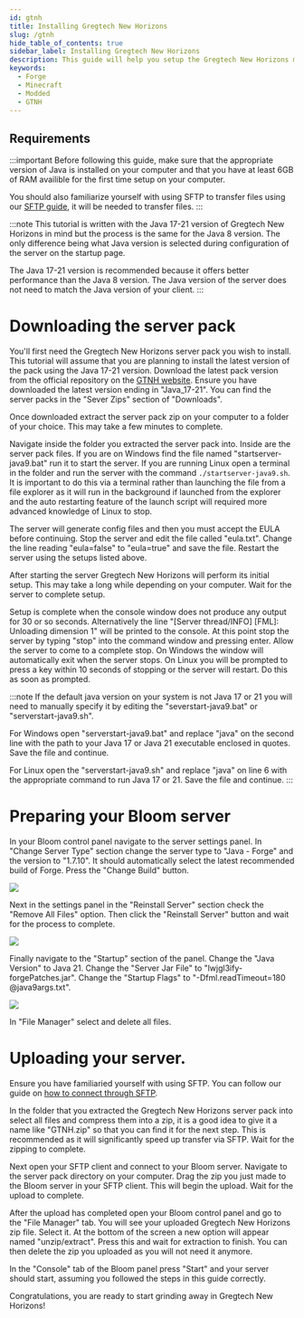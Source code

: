 ```yaml
---
id: gtnh
title: Installing Gregtech New Horizons
slug: /gtnh
hide_table_of_contents: true
sidebar_label: Installing Gregtech New Horizons
description: This guide will help you setup the Gregtech New Horizons modpack on Bloom.host
keywords:
  - Forge
  - Minecraft
  - Modded
  - GTNH
---
```


## Requirements

:::important
Before following this guide, make sure that the appropriate version of Java is installed on your computer and that you have at least 6GB of RAM availible for the first time setup on your computer.

You should also familiarize yourself with using SFTP to transfer files using our [SFTP guide](/sftp), it will be needed to transfer files.
:::

:::note
This tutorial is written with the Java 17-21 version of Gregtech New Horizons in mind but the process is the same for the Java 8 version.  The only difference being what Java version is selected during configuration of the server on the startup page.

The Java 17-21 version is recommended because it offers better performance than the Java 8 version.  The Java version of the server does not need to match the Java version of your client.
:::

# Downloading the server pack

You'll first need the Gregtech New Horizons server pack you wish to install.  This tutorial will assume that you are planning to install the latest version of the pack using the Java 17-21 version. Download the latest pack version from the official repository on the [GTNH website](https://gtnewhorizons.com/).  Ensure you have downloaded the latest version ending in "Java_17-21". You can find the server packs in the "Sever Zips" section of "Downloads".

Once downloaded extract the server pack zip on your computer to a folder of your choice. This may take a few minutes to complete.

Navigate inside the folder you extracted the server pack into. Inside are the server pack files. If you are on Windows find the file named "startserver-java9.bat" run it to start the server.  If you are running Linux open a terminal in the folder and run the server with the command `./startserver-java9.sh`. It is important to do this via a terminal rather than launching the file from a file explorer as it will run in the background if launched from the explorer and the auto restarting feature of the launch script will required more advanced knowledge of Linux to stop.

The server will generate config files and then you must accept the EULA before continuing.  Stop the server and edit the file called "eula.txt".  Change the line reading "eula=false" to "eula=true" and save the file.  Restart the server using the setups listed above.

After starting the server Gregtech New Horizons will perform its initial setup.  This may take a long while depending on your computer.  Wait for the server to complete setup.

Setup is complete when the console window does not produce any output for 30 or so seconds. Alternatively the line "[Server thread/INFO] [FML]: Unloading dimension 1" will be printed to the console.  At this point stop the server by typing "stop" into the command window and pressing enter.  Allow the server to come to a complete stop.  On Windows the window will automatically exit when the server stops.  On Linux you will be prompted to press a key within 10 seconds of stopping or the server will restart.  Do this as soon as prompted.

:::note
If the default java version on your system is not Java 17 or 21 you will need to manually specify it by editing the "severstart-java9.bat" or "serverstart-java9.sh".

For Windows open "serverstart-java9.bat" and replace "java" on the second line with the path to your Java 17 or Java 21 executable enclosed in quotes. Save the file and continue.

For Linux open the "serverstart-java9.sh" and replace "java" on line 6 with the appropriate command to run Java 17 or 21. Save the file and continue.
:::

# Preparing your Bloom server

In your Bloom control panel navigate to the server settings panel.  In "Change Server Type" section change the server type to "Java - Forge" and the version to "1.7.10".  It should automatically select the latest recommended build of Forge. Press the "Change Build" button.

![](/plugins_and_modifications/gtnh/1.png)

Next in the settings panel in the "Reinstall Server" section check the "Remove All Files" option.  Then click the "Reinstall Server" button and wait for the process to complete.

![](/plugins_and_modifications/gtnh/2.png)

Finally navigate to the "Startup" section of the panel.  Change the "Java Version" to Java 21. Change the "Server Jar File" to "lwjgl3ify-forgePatches.jar". Change the "Startup Flags" to "-Dfml.readTimeout=180 @java9args.txt".

![](/plugins_and_modifications/gtnh/3.png)

In "File Manager" select and delete all files.

# Uploading your server.

Ensure you have familiaried yourself with using SFTP. You can follow our guide on [how to connect through SFTP](/sftp).

In the folder that you extracted the Gregtech New Horizons server pack into select all files and compress them into a zip, it is a good idea to give it a name like "GTNH.zip" so that you can find it for the next step. This is recommended as it will significantly speed up transfer via SFTP. Wait for the zipping to complete.

Next open your SFTP client and connect to your Bloom server. Navigate to the server pack directory on your computer.  Drag the zip you just made to the Bloom server in your SFTP client.  This will begin the upload.  Wait for the upload to complete.

After the upload has completed open your Bloom control panel and go to the "File Manager" tab.  You will see your uploaded Gregtech New Horizons zip file.  Select it.  At the bottom of the screen a new option will appear named "unzip/extract".  Press this and wait for extraction to finish.  You can then delete the zip you uploaded as you will not need it anymore.

In the "Console" tab of the Bloom panel press "Start" and your server should start, assuming you followed the steps in this guide correctly.

Congratulations, you are ready to start grinding away in Gregtech New Horizons!
